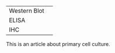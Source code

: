 |  |  |
| :--- | :--- |
| Western Blot |  |
| ELISA |  |
| IHC |  |

This is an article about primary cell culture. 





